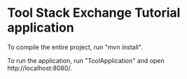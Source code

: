 Tool Stack Exchange Tutorial application
==============

To compile the entire project, run "mvn install".

To run the application, run "ToolApplication" and open 
http://localhost:8080/.
